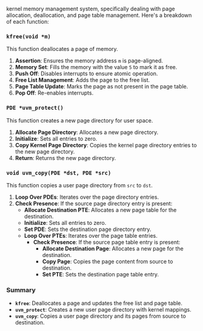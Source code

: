 kernel memory management system, specifically dealing with page allocation, deallocation, and page table management. Here's a breakdown of each function:

### `kfree(void *m)`
This function deallocates a page of memory.
1. **Assertion**: Ensures the memory address `m` is page-aligned.
2. **Memory Set**: Fills the memory with the value `5` to mark it as free.
3. **Push Off**: Disables interrupts to ensure atomic operation.
4. **Free List Management**: Adds the page to the free list.
5. **Page Table Update**: Marks the page as not present in the page table.
6. **Pop Off**: Re-enables interrupts.

### `PDE *uvm_protect()`
This function creates a new page directory for user space.
1. **Allocate Page Directory**: Allocates a new page directory.
2. **Initialize**: Sets all entries to zero.
3. **Copy Kernel Page Directory**: Copies the kernel page directory entries to the new page directory.
4. **Return**: Returns the new page directory.

### `void uvm_copy(PDE *dst, PDE *src)`
This function copies a user page directory from `src` to `dst`.
1. **Loop Over PDEs**: Iterates over the page directory entries.
2. **Check Presence**: If the source page directory entry is present:
   - **Allocate Destination PTE**: Allocates a new page table for the destination.
   - **Initialize**: Sets all entries to zero.
   - **Set PDE**: Sets the destination page directory entry.
   - **Loop Over PTEs**: Iterates over the page table entries.
     - **Check Presence**: If the source page table entry is present:
       - **Allocate Destination Page**: Allocates a new page for the destination.
       - **Copy Page**: Copies the page content from source to destination.
       - **Set PTE**: Sets the destination page table entry.

### Summary
- **`kfree`**: Deallocates a page and updates the free list and page table.
- **`uvm_protect`**: Creates a new user page directory with kernel mappings.
- **`uvm_copy`**: Copies a user page directory and its pages from source to destination.